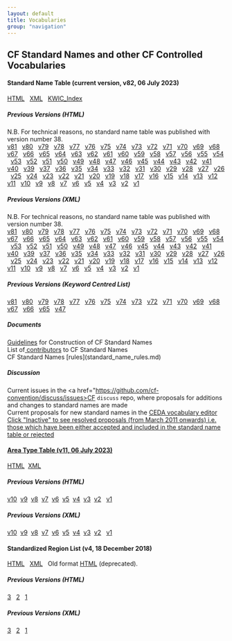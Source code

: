 ```yaml
---
layout: default
title: Vocabularies
group: "navigation"
---
```


<h2><b>CF Standard Names and other CF Controlled Vocabularies</b></h2>
<p>
<h4><b>Standard Name Table (current version, v82, 06 July 2023)</b></h4>
  <a href="Data/cf-standard-names/82/build/cf-standard-name-table.html">HTML</a> &nbsp;
  <a href="Data/cf-standard-names/82/src/cf-standard-name-table.xml">XML</a> &nbsp;
  <a href="Data/cf-standard-names/82/build/kwic_index_for_cf_standard_names.html">KWIC_Index</a>

  <h5><b>Previous Versions (HTML)</b></h5>
    N.B. For technical reasons, no standard name table was published with version number 38.<br>
    <a href="Data/cf-standard-names/81/build/cf-standard-name-table.html">v81</a> &nbsp;
    <a href="Data/cf-standard-names/80/build/cf-standard-name-table.html">v80</a> &nbsp;
    <a href="Data/cf-standard-names/79/build/cf-standard-name-table.html">v79</a> &nbsp;
    <a href="Data/cf-standard-names/78/build/cf-standard-name-table.html">v78</a> &nbsp;
    <a href="Data/cf-standard-names/77/build/cf-standard-name-table.html">v77</a> &nbsp;
    <a href="Data/cf-standard-names/76/build/cf-standard-name-table.html">v76</a> &nbsp;
    <a href="Data/cf-standard-names/75/build/cf-standard-name-table.html">v75</a> &nbsp;
    <a href="Data/cf-standard-names/74/build/cf-standard-name-table.html">v74</a> &nbsp;
    <a href="Data/cf-standard-names/73/build/cf-standard-name-table.html">v73</a> &nbsp;
    <a href="Data/cf-standard-names/72/build/cf-standard-name-table.html">v72</a> &nbsp;
    <a href="Data/cf-standard-names/71/build/cf-standard-name-table.html">v71</a> &nbsp;
    <a href="Data/cf-standard-names/70/build/cf-standard-name-table.html">v70</a> &nbsp;
    <a href="Data/cf-standard-names/69/build/cf-standard-name-table.html">v69</a> &nbsp;
    <a href="Data/cf-standard-names/68/build/cf-standard-name-table.html">v68</a> &nbsp;
    <a href="Data/cf-standard-names/67/build/cf-standard-name-table.html">v67</a> &nbsp;
    <a href="Data/cf-standard-names/66/build/cf-standard-name-table.html">v66</a> &nbsp;
    <a href="Data/cf-standard-names/65/build/cf-standard-name-table.html">v65</a> &nbsp;
    <a href="Data/cf-standard-names/64/build/cf-standard-name-table.html">v64</a> &nbsp;
    <a href="Data/cf-standard-names/63/build/cf-standard-name-table.html">v63</a> &nbsp;
    <a href="Data/cf-standard-names/62/build/cf-standard-name-table.html">v62</a> &nbsp;
    <a href="Data/cf-standard-names/61/build/cf-standard-name-table.html">v61</a> &nbsp;
    <a href="Data/cf-standard-names/60/build/cf-standard-name-table.html">v60</a> &nbsp;
    <a href="Data/cf-standard-names/59/build/cf-standard-name-table.html">v59</a> &nbsp;
    <a href="Data/cf-standard-names/58/build/cf-standard-name-table.html">v58</a> &nbsp;
    <a href="Data/cf-standard-names/57/build/cf-standard-name-table.html">v57</a> &nbsp;
    <a href="Data/cf-standard-names/56/build/cf-standard-name-table.html">v56</a> &nbsp;
    <a href="Data/cf-standard-names/55/build/cf-standard-name-table.html">v55</a> &nbsp;
    <a href="Data/cf-standard-names/54/build/cf-standard-name-table.html">v54</a> &nbsp;
    <a href="Data/cf-standard-names/53/build/cf-standard-name-table.html">v53</a> &nbsp;
    <a href="Data/cf-standard-names/52/build/cf-standard-name-table.html">v52</a> &nbsp;
    <a href="Data/cf-standard-names/51/build/cf-standard-name-table.html">v51</a> &nbsp;
    <a href="Data/cf-standard-names/50/build/cf-standard-name-table.html">v50</a> &nbsp;
    <a href="Data/cf-standard-names/49/build/cf-standard-name-table.html">v49</a> &nbsp;
    <a href="Data/cf-standard-names/48/build/cf-standard-name-table.html">v48</a> &nbsp;
    <a href="Data/cf-standard-names/47/build/cf-standard-name-table.html">v47</a> &nbsp;
    <a href="Data/cf-standard-names/46/build/cf-standard-name-table.html">v46</a> &nbsp;
    <a href="Data/cf-standard-names/45/build/cf-standard-name-table.html">v45</a> &nbsp;
    <a href="Data/cf-standard-names/44/build/cf-standard-name-table.html">v44</a> &nbsp;
    <a href="Data/cf-standard-names/43/build/cf-standard-name-table.html">v43</a> &nbsp;
    <a href="Data/cf-standard-names/42/build/cf-standard-name-table.html">v42</a> &nbsp;
    <a href="Data/cf-standard-names/41/build/cf-standard-name-table.html">v41</a> &nbsp;
    <a href="Data/cf-standard-names/40/build/cf-standard-name-table.html">v40</a> &nbsp;
    <a href="Data/cf-standard-names/39/build/cf-standard-name-table.html">v39</a> &nbsp;
    <a href="Data/cf-standard-names/37/build/cf-standard-name-table.html">v37</a> &nbsp;
    <a href="Data/cf-standard-names/36/build/cf-standard-name-table.html">v36</a> &nbsp;
    <a href="Data/cf-standard-names/35/build/cf-standard-name-table.html">v35</a> &nbsp;
    <a href="Data/cf-standard-names/34/build/cf-standard-name-table.html">v34</a> &nbsp;
    <a href="Data/cf-standard-names/33/build/cf-standard-name-table.html">v33</a> &nbsp;
    <a href="Data/cf-standard-names/32/build/cf-standard-name-table.html">v32</a> &nbsp;
    <a href="Data/cf-standard-names/31/build/cf-standard-name-table.html">v31</a> &nbsp;
    <a href="Data/cf-standard-names/30/build/cf-standard-name-table.html">v30</a> &nbsp;
    <a href="Data/cf-standard-names/29/build/cf-standard-name-table.html">v29</a> &nbsp;
    <a href="Data/cf-standard-names/28/build/cf-standard-name-table.html">v28</a> &nbsp;
    <a href="Data/cf-standard-names/27/build/cf-standard-name-table.html">v27</a> &nbsp;
    <a href="Data/cf-standard-names/26/build/cf-standard-name-table.html">v26</a> &nbsp;
    <a href="Data/cf-standard-names/25/build/cf-standard-name-table.html">v25</a> &nbsp;
    <a href="Data/cf-standard-names/24/build/cf-standard-name-table.html">v24</a> &nbsp;
    <a href="Data/cf-standard-names/23/build/cf-standard-name-table.html">v23</a> &nbsp;
    <a href="Data/cf-standard-names/22/build/cf-standard-name-table.html">v22</a> &nbsp;
    <a href="Data/cf-standard-names/21/build/cf-standard-name-table.html">v21</a> &nbsp;
    <a href="Data/cf-standard-names/20/build/cf-standard-name-table.html">v20</a> &nbsp;
    <a href="Data/cf-standard-names/19/build/cf-standard-name-table.html">v19</a> &nbsp;
    <a href="Data/cf-standard-names/18/build/cf-standard-name-table.html">v18</a> &nbsp;
    <a href="Data/cf-standard-names/17/build/cf-standard-name-table.html">v17</a> &nbsp;
    <a href="Data/cf-standard-names/16/build/cf-standard-name-table.html">v16</a> &nbsp;
    <a href="Data/cf-standard-names/15/build/cf-standard-name-table.html">v15</a> &nbsp;
    <a href="Data/cf-standard-names/14/build/cf-standard-name-table.html">v14</a> &nbsp;
    <a href="Data/cf-standard-names/13/build/cf-standard-name-table.html">v13</a> &nbsp;
    <a href="Data/cf-standard-names/12/build/cf-standard-name-table.html">v12</a> &nbsp;
    <a href="Data/cf-standard-names/11/build/cf-standard-name-table.html">v11</a> &nbsp;
    <a href="Data/cf-standard-names/10/build/cf-standard-name-table.html">v10</a> &nbsp;
    <a href="Data/cf-standard-names/9/build/cf-standard-name-table.html">v9</a> &nbsp;
    <a href="Data/cf-standard-names/8/build/cf-standard-name-table.html">v8</a> &nbsp;
    <a href="Data/cf-standard-names/7/build/cf-standard-name-table.html">v7</a> &nbsp;
    <a href="Data/cf-standard-names/6/build/cf-standard-name-table.html">v6</a> &nbsp;
    <a href="Data/cf-standard-names/5/build/cf-standard-name-table.html">v5</a> &nbsp;
    <a href="Data/cf-standard-names/4/build/cf-standard-name-table.html">v4</a> &nbsp;
    <a href="Data/cf-standard-names/3/build/cf-standard-name-table.html">v3</a> &nbsp;
    <a href="Data/cf-standard-names/2/build/cf-standard-name-table.html">v2</a> &nbsp;
    <a href="Data/cf-standard-names/1/build/cf-standard-name-table.html">v1</a> &nbsp;

  <h5><b>Previous Versions (XML)</b></h5>
    N.B. For technical reasons, no standard name table was published with version number 38.<br>
    <a href="Data/cf-standard-names/81/src/cf-standard-name-table.xml">v81</a> &nbsp;
    <a href="Data/cf-standard-names/80/src/cf-standard-name-table.xml">v80</a> &nbsp;
    <a href="Data/cf-standard-names/79/src/cf-standard-name-table.xml">v79</a> &nbsp;
    <a href="Data/cf-standard-names/78/src/cf-standard-name-table.xml">v78</a> &nbsp;
    <a href="Data/cf-standard-names/77/src/cf-standard-name-table.xml">v77</a> &nbsp;
    <a href="Data/cf-standard-names/76/src/cf-standard-name-table.xml">v76</a> &nbsp;
    <a href="Data/cf-standard-names/75/src/cf-standard-name-table.xml">v75</a> &nbsp;
    <a href="Data/cf-standard-names/74/src/cf-standard-name-table.xml">v74</a> &nbsp;
    <a href="Data/cf-standard-names/73/src/cf-standard-name-table.xml">v73</a> &nbsp;
    <a href="Data/cf-standard-names/72/src/cf-standard-name-table.xml">v72</a> &nbsp;
    <a href="Data/cf-standard-names/71/src/cf-standard-name-table.xml">v71</a> &nbsp;
    <a href="Data/cf-standard-names/70/src/cf-standard-name-table.xml">v70</a> &nbsp;
    <a href="Data/cf-standard-names/69/src/cf-standard-name-table.xml">v69</a> &nbsp;
    <a href="Data/cf-standard-names/68/src/cf-standard-name-table.xml">v68</a> &nbsp;
    <a href="Data/cf-standard-names/67/src/cf-standard-name-table.xml">v67</a> &nbsp;
    <a href="Data/cf-standard-names/66/src/cf-standard-name-table.xml">v66</a> &nbsp;
    <a href="Data/cf-standard-names/65/src/cf-standard-name-table.xml">v65</a> &nbsp;
    <a href="Data/cf-standard-names/64/src/cf-standard-name-table.xml">v64</a> &nbsp;
    <a href="Data/cf-standard-names/63/src/cf-standard-name-table.xml">v63</a> &nbsp;
    <a href="Data/cf-standard-names/62/src/cf-standard-name-table.xml">v62</a> &nbsp;
    <a href="Data/cf-standard-names/61/src/cf-standard-name-table.xml">v61</a> &nbsp;
    <a href="Data/cf-standard-names/60/src/cf-standard-name-table.xml">v60</a> &nbsp;
    <a href="Data/cf-standard-names/59/src/cf-standard-name-table.xml">v59</a> &nbsp;
    <a href="Data/cf-standard-names/58/src/cf-standard-name-table.xml">v58</a> &nbsp;
    <a href="Data/cf-standard-names/57/src/cf-standard-name-table.xml">v57</a> &nbsp;
    <a href="Data/cf-standard-names/56/src/cf-standard-name-table.xml">v56</a> &nbsp;
    <a href="Data/cf-standard-names/55/src/cf-standard-name-table.xml">v55</a> &nbsp;
    <a href="Data/cf-standard-names/54/src/cf-standard-name-table.xml">v54</a> &nbsp;
    <a href="Data/cf-standard-names/53/src/cf-standard-name-table.xml">v53</a> &nbsp;
    <a href="Data/cf-standard-names/52/src/cf-standard-name-table.xml">v52</a> &nbsp;
    <a href="Data/cf-standard-names/51/src/cf-standard-name-table.xml">v51</a> &nbsp;
    <a href="Data/cf-standard-names/50/src/cf-standard-name-table.xml">v50</a> &nbsp;
    <a href="Data/cf-standard-names/49/src/cf-standard-name-table.xml">v49</a> &nbsp;
    <a href="Data/cf-standard-names/48/src/cf-standard-name-table.xml">v48</a> &nbsp;
    <a href="Data/cf-standard-names/47/src/cf-standard-name-table.xml">v47</a> &nbsp;
    <a href="Data/cf-standard-names/46/src/cf-standard-name-table.xml">v46</a> &nbsp;
    <a href="Data/cf-standard-names/45/src/cf-standard-name-table.xml">v45</a> &nbsp;
    <a href="Data/cf-standard-names/44/src/cf-standard-name-table.xml">v44</a> &nbsp;
    <a href="Data/cf-standard-names/43/src/cf-standard-name-table.xml">v43</a> &nbsp;
    <a href="Data/cf-standard-names/42/src/cf-standard-name-table.xml">v42</a> &nbsp;
    <a href="Data/cf-standard-names/41/src/cf-standard-name-table.xml">v41</a> &nbsp;
    <a href="Data/cf-standard-names/40/src/cf-standard-name-table.xml">v40</a> &nbsp;
    <a href="Data/cf-standard-names/39/src/cf-standard-name-table.xml">v39</a> &nbsp;
    <a href="Data/cf-standard-names/37/src/cf-standard-name-table.xml">v37</a> &nbsp;
    <a href="Data/cf-standard-names/36/src/cf-standard-name-table.xml">v36</a> &nbsp;
    <a href="Data/cf-standard-names/35/src/cf-standard-name-table.xml">v35</a> &nbsp;
    <a href="Data/cf-standard-names/34/src/cf-standard-name-table.xml">v34</a> &nbsp;
    <a href="Data/cf-standard-names/33/src/cf-standard-name-table.xml">v33</a> &nbsp;
    <a href="Data/cf-standard-names/32/src/cf-standard-name-table.xml">v32</a> &nbsp;
    <a href="Data/cf-standard-names/31/src/cf-standard-name-table.xml">v31</a> &nbsp;
    <a href="Data/cf-standard-names/30/src/cf-standard-name-table.xml">v30</a> &nbsp;
    <a href="Data/cf-standard-names/29/src/cf-standard-name-table.xml">v29</a> &nbsp;
    <a href="Data/cf-standard-names/28/src/cf-standard-name-table.xml">v28</a>  &nbsp;
    <a href="Data/cf-standard-names/27/src/cf-standard-name-table.xml">v27</a>  &nbsp;
    <a href="Data/cf-standard-names/26/src/cf-standard-name-table.xml">v26</a>  &nbsp;
    <a href="Data/cf-standard-names/25/src/cf-standard-name-table.xml">v25</a>  &nbsp;
    <a href="Data/cf-standard-names/24/src/cf-standard-name-table.xml">v24</a> &nbsp;
    <a href="Data/cf-standard-names/23/src/cf-standard-name-table.xml">v23</a> &nbsp;
    <a href="Data/cf-standard-names/22/src/cf-standard-name-table.xml">v22</a> &nbsp;
    <a href="Data/cf-standard-names/21/src/cf-standard-name-table.xml">v21</a> &nbsp;
    <a href="Data/cf-standard-names/20/src/cf-standard-name-table.xml">v20</a> &nbsp;
    <a href="Data/cf-standard-names/19/src/cf-standard-name-table.xml">v19</a> &nbsp;
    <a href="Data/cf-standard-names/18/src/cf-standard-name-table.xml">v18</a> &nbsp;
    <a href="Data/cf-standard-names/17/src/cf-standard-name-table.xml">v17</a> &nbsp;
    <a href="Data/cf-standard-names/16/src/cf-standard-name-table.xml">v16</a> &nbsp;
    <a href="Data/cf-standard-names/15/src/cf-standard-name-table.xml">v15</a> &nbsp;
    <a href="Data/cf-standard-names/14/src/cf-standard-name-table.xml">v14</a> &nbsp;
    <a href="Data/cf-standard-names/13/src/cf-standard-name-table.xml">v13</a> &nbsp;
    <a href="Data/cf-standard-names/12/src/cf-standard-name-table.xml">v12</a> &nbsp;
    <a href="Data/cf-standard-names/11/src/cf-standard-name-table.xml">v11</a> &nbsp;
    <a href="Data/cf-standard-names/10/src/cf-standard-name-table.xml">v10</a> &nbsp;
    <a href="Data/cf-standard-names/9/src/cf-standard-name-table.xml">v9</a>  &nbsp;
    <a href="Data/cf-standard-names/8/src/cf-standard-name-table.xml">v8</a>  &nbsp;
    <a href="Data/cf-standard-names/7/src/cf-standard-name-table.xml">v7</a>  &nbsp;
    <a href="Data/cf-standard-names/6/src/cf-standard-name-table.xml">v6</a>  &nbsp;
    <a href="Data/cf-standard-names/5/src/cf-standard-name-table.xml">v5</a>  &nbsp;
    <a href="Data/cf-standard-names/4/src/cf-standard-name-table.xml">v4</a>  &nbsp;
    <a href="Data/cf-standard-names/3/src/cf-standard-name-table.xml">v3</a>  &nbsp;
    <a href="Data/cf-standard-names/2/src/cf-standard-name-table.xml">v2</a>  &nbsp;
    <a href="Data/cf-standard-names/1/src/cf-standard-name-table.xml">v1</a> &nbsp;

<h5>Previous Versions (Keyword Centred List)</h5>
      <a href="Data/cf-standard-names/81/build/kwic_index_for_cf_standard_names.html">v81</a>  &nbsp;
      <a href="Data/cf-standard-names/80/build/kwic_index_for_cf_standard_names.html">v80</a>  &nbsp;
      <a href="Data/cf-standard-names/79/build/kwic_index_for_cf_standard_names.html">v79</a>  &nbsp;
      <a href="Data/cf-standard-names/78/build/kwic_index_for_cf_standard_names.html">v78</a>  &nbsp;
      <a href="Data/cf-standard-names/77/build/kwic_index_for_cf_standard_names.html">v77</a>  &nbsp;
      <a href="Data/cf-standard-names/76/build/kwic_index_for_cf_standard_names.html">v76</a>  &nbsp;
      <a href="Data/cf-standard-names/75/build/kwic_index_for_cf_standard_names.html">v75</a>  &nbsp;
      <a href="Data/cf-standard-names/74/build/kwic_index_for_cf_standard_names.html">v74</a>  &nbsp;
      <a href="Data/cf-standard-names/73/build/kwic_index_for_cf_standard_names.html">v73</a>  &nbsp;
      <a href="Data/cf-standard-names/72/build/kwic_index_for_cf_standard_names.html">v72</a>  &nbsp;
      <a href="Data/cf-standard-names/71/build/kwic_index_for_cf_standard_names.html">v71</a>  &nbsp;
      <a href="Data/cf-standard-names/70/build/kwic_index_for_cf_standard_names.html">v70</a>  &nbsp;
      <a href="Data/cf-standard-names/69/build/kwic_index_for_cf_standard_names.html">v69</a>  &nbsp;
      <a href="Data/cf-standard-names/68/build/kwic_index_for_cf_standard_names.html">v68</a>  &nbsp;
      <a href="Data/cf-standard-names/67/build/kwic_index_for_cf_standard_names.html">v67</a>  &nbsp;
      <a href="Data/cf-standard-names/66/build/kwic_index_for_cf_standard_names.html">v66</a>  &nbsp;
      <a href="Data/cf-standard-names/65/build/kwic_index_for_cf_standard_names.html">v65</a>  &nbsp;
      <a href="Data/cf-standard-names/47/build/kwic_index_for_cf_standard_names.html">v47</a>  &nbsp;

  <h5><b>Documents</b></h5>
    <a href="Data/cf-standard-names/docs/guidelines.html">Guidelines</a> for Construction of CF Standard Names<br>
    List of<a href="Data/cf-standard-names/docs/standard-name-contributors.html"> contributors</a> to CF Standard Names<br>
    CF Standard Names [rules](standard_name_rules.md)

  <h5><b>Discussion</b></h5>

  Current issues in the <a href="https://github.com/cf-convention/discuss/issues>CF `discuss` repo</a>, where proposals for additions and changes to standard names are made<br>
  Current proposals for new standard names in the <a href="http://cfeditor.ceda.ac.uk/proposals/1">CEDA vocabulary editor
  Click "Inactive" to see resolved proposals (from March 2011 onwards) i.e. those which have been either accepted and included in the standard name table or rejected

<h4><b>Area Type Table (v11, 06 July 2023)</b></h4>
  <a href="Data/area-type-table/11/build/area-type-table.html">HTML</a>&nbsp;
  <a href="Data/area-type-table/11/src/area-type-table.xml">XML</a>&nbsp;

  <h5>Previous Versions (HTML)</h5>
    <a href="Data/area-type-table/10/build/area-type-table.html">v10</a>&nbsp;
    <a href="Data/area-type-table/9/build/area-type-table.html">v9</a>&nbsp;
    <a href="Data/area-type-table/8/build/area-type-table.html">v8</a>&nbsp;
    <a href="Data/area-type-table/7/build/area-type-table.html">v7</a>&nbsp;
    <a href="Data/area-type-table/6/build/area-type-table.html">v6</a>&nbsp;
    <a href="Data/area-type-table/5/build/area-type-table.html">v5</a>&nbsp;
    <a href="Data/area-type-table/4/build/area-type-table.html">v4</a>&nbsp;
    <a href="Data/area-type-table/3/build/area-type-table.html">v3</a>&nbsp;
    <a href="Data/area-type-table/2/build/area-type-table.html">v2</a> &nbsp;
    <a href="Data/area-type-table/1/build/area-type-table.html">v1</a> &nbsp;

  <h5>Previous Versions (XML)</h5>
    <a href="Data/area-type-table/10/src/area-type-table.xml">v10</a>&nbsp;
    <a href="Data/area-type-table/9/src/area-type-table.xml">v9</a>&nbsp;
    <a href="Data/area-type-table/8/src/area-type-table.xml">v8</a>&nbsp;
    <a href="Data/area-type-table/7/src/area-type-table.xml">v7</a>&nbsp;
    <a href="Data/area-type-table/6/src/area-type-table.xml">v6</a>&nbsp;
    <a href="Data/area-type-table/5/src/area-type-table.xml">v5</a>&nbsp;
    <a href="Data/area-type-table/4/src/area-type-table.xml">v4</a>&nbsp;
    <a href="Data/area-type-table/3/src/area-type-table.xml">v3</a>&nbsp;
    <a href="Data/area-type-table/2/src/area-type-table.xml">v2</a> &nbsp;
    <a href="Data/area-type-table/1/src/area-type-table.xml">v1</a> &nbsp;

<h4><b>Standardized Region List (v4, 18 December 2018)</b></h4>
    <a href="Data/standardized-region-list/standardized-region-list.html">HTML</a> &nbsp;
    <a href="Data/standardized-region-list/standardized-region-list.xml">XML</a> &nbsp;
    Old format <a href="Data/cf-standard-names/docs/standardized-region-names.html">HTML</a> (deprecated).&nbsp;

  <h5>Previous Versions (HTML)</h5>
    <a href="Data/standardized-region-list/standardized-region-list.3.html">3</a> &nbsp;
    <a href="Data/standardized-region-list/standardized-region-list.2.html">2</a> &nbsp;
    <a href="Data/standardized-region-list/standardized-region-list.1.html">1</a> &nbsp;

  <h5>Previous Versions (XML)</h5>
    <a href="Data/standardized-region-list/standardized-region-list.3.xml">3</a> &nbsp;
    <a href="Data/standardized-region-list/standardized-region-list.2.xml">2</a> &nbsp;
    <a href="Data/standardized-region-list/standardized-region-list.1.xml">1</a> &nbsp;

</p>  

